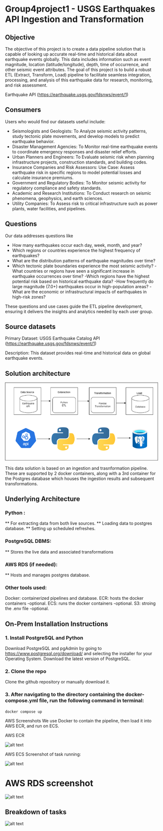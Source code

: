 # Group4project1 - USGS Earthquakes API Ingestion and Transformation

## Objective

The objective of this project is to create a data pipeline solution that is capable of looking up accurate real-time and historical data about earthquake events globally. This data includes information such as event magnitude, location (latitude/longitude), depth, time of occurrence, and other seismic event attributes. The goal of this project is to build a robust ETL (Extract, Transform, Load) pipeline to facilitate seamless integration, processing, and analysis of this earthquake data for research, monitoring, and risk assessment.

Earthquake API (https://earthquake.usgs.gov/fdsnws/event/1)


## Consumers

Users who would find our datasets useful include:
*  Seismologists and Geologists: To Analyze seismic activity patterns, study tectonic plate movements, and develop models to predict earthquake behavior.
*  Disaster Management Agencies: To Monitor real-time earthquake events to coordinate emergency responses and disaster relief efforts.
*  Urban Planners and Engineers: To Evaluate seismic risk when planning infrastructure projects, construction standards, and building codes.
*  Insurance Companies and Risk Assessors: Use Case: Assess earthquake risk in specific regions to model potential losses and calculate insurance premiums.
*  Government and Regulatory Bodies: To Monitor seismic activity for regulatory compliance and safety standards.
*  Academic and Research Institutions: To Conduct research on seismic phenomena, geophysics, and earth sciences.
*  Utility Companies: To Assess risk to critical infrastructure such as power plants, water facilities, and pipelines.

## Questions

Our data addresses questions like

- How many earthquakes occur each day, week, month, and year?
- Which regions or countries experience the highest frequency of earthquakes?
- What are the distribution patterns of earthquake magnitudes over time?
- Which tectonic plate boundaries experience the most seismic activity?
-What countries or regions have seen a significant increase in earthquake occurrences    over time?
-Which regions have the highest potential risk based on historical earthquake data?
-How frequently do large magnitude (7.0+) earthquakes occur in high-population areas?
-What are the economic or infrastructural impacts of earthquakes in high-risk zones?

 These questions and use cases guide the ETL pipeline development, ensuring it delivers the insights and analytics needed by each user group.

## Source datasets

Primary Dataset: USGS Earthquake Catalog API (https://earthquake.usgs.gov/fdsnws/event/1)

Description: This dataset provides real-time and historical data on global earthquake events.

## Solution architecture

![alt text](<Untitled Diagram.drawio.png>)

This data solution is based on an ingestion and trasnformation pipeline. 
These are supported by 2 docker containers, along with a 3rd container for the Postgres database which houses the ingestion results and subsequent transformations.

## Underlying Architecture

### Python :

** For extracting data from both live sources.
** Loading data to postgres database.
** Setting up scheduled refreshes.

### PostgreSQL DBMS:
** Stores the live data and associated transformations

### AWS RDS (if needed):
** Hosts and manages postgres database.

### Other tools used:

Docker: containerized pipelines and database.
ECR: hosts the docker containers -optional.
ECS: runs the docker containers -optional.
S3: stroing the .env file -optional.


## On-Prem Installation Instructions

### 1. Install PostgreSQL and Python
  Download PostgreSQL and pgAdmin by going to https://www.postgresql.org/download/ and selecting the installer for your Operating System. Download the latest version of PostgreSQL.
### 2. Clone the repo
  Clone the github repository or manually download it.
### 3. After navigating to the directory containing the docker-compose.yml file, run the following command in terminal: 
```docker compose up```
  

AWS Screenshots
We use Docker to contain the pipeline, then load it into AWS ECR, and run on ECS.

AWS ECR 

![alt text](image-1.png)

AWS ECS
Screenshot of task running:

![alt text](image-2.png)

# AWS RDS screenshot
![alt text](image-3.png)

## Breakdown of tasks

![alt text](image-4.png)


